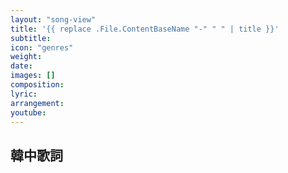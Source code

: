 ```yaml
---
layout: "song-view"
title: '{{ replace .File.ContentBaseName "-" " " | title }}'
subtitle:
icon: "genres"
weight:
date:
images: []
composition:
lyric:
arrangement:
youtube:
---
```


## 韓中歌詞
